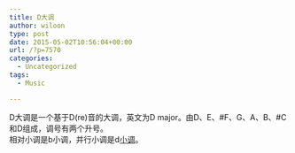 ```yaml
---
title: D大调
author: wiloon
type: post
date: 2015-05-02T10:56:04+00:00
url: /?p=7570
categories:
  - Uncategorized
tags:
  - Music

---
```

<div class="para">
  D大调是一个基于D(re)音的大调，英文为D major。由D、E、#F、G、A、B、#C和D组成，调号有两个升号。


<div class="para">
  相对小调是b小调，并行小调是d<a href="http://baike.baidu.com/view/35584.htm" target="_blank">小调</a>。
